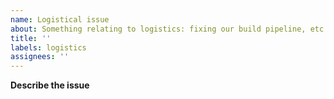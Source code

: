 ```yaml
---
name: Logistical issue
about: Something relating to logistics: fixing our build pipeline, etc.
title: ''
labels: logistics
assignees: ''
---
```


**Describe the issue**
